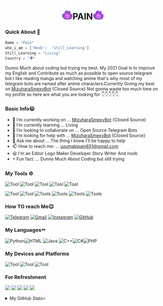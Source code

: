 <h1 align="center"><img src="./resources/extras/geez.gif" width="35px">PAIN<img src="./resources/extras/geez.gif" width="35px"></h1>

### Quick About 🌝
```python
Name = "Pain"
who_i_am = ['Noob':  'Still_Learning']
Still_Learning = "Living"
Country = "🌍"
```
Dunno Much about coding but trying my best.
My 2021 Goal Is to improve my English and Contribute as much as possible to open source telegram bot.I like reading manga and watching anime that's why most of my telegram bots are named after anime characters.Currently Giving my best on [MizuharaSmexyBot](https://github.com/AnuragSharma080) {Closed Source} Not gonna waste too much time on my profile so here are what you are looking for
👇👇👇👇👇

### Basic Info😃

- 🔭 I’m currently working on ... [MizuharaSmexyBot](https://github.com/AnuragSharma080/MizuharaSmexyBot) {Closed Source}
- 🌱 I’m currently learning ... Living
- 👯 I’m looking to collaborate on ... Open Source Telegram Bots
- 🤔 I’m looking for help with ... [MizuharaSmexyBot](https://github.com/AnuragSharma080/MizuharaSmexyBot) {Closed Source}
- 💬 Ask me about ... The thing I know I'll be happy to help
- 📫 How to reach me: ... uzumakipain651@gmail.com
- 😃 I'm an Editor Logo Maker Developer Story Writer And noob
- ⚡ Fun fact: ... Dunno Much About Coding but still trying


### My Tools ⚙️
  
  ![Tool](https://img.shields.io/badge/redis-%23DD0031.svg?&style=for-the-badge&logo=redis&logoColor=white) ![Tool](https://img.shields.io/badge/SQLite-07405E?style=for-the-badge&logo=sqlite&logoColor=white) ![Tool](https://img.shields.io/badge/MongoDB-white?style=for-the-badge&logo=mongodb&logoColor=4EA94B) ![Tool](https://img.shields.io/badge/PostgreSQL-316192?style=for-the-badge&logo=postgresql&logoColor=white) ![Tool](https://img.shields.io/badge/MySQL-00000F?style=for-the-badge&logo=mysql&logoColor=white)
 
 ![Tool](https://img.shields.io/badge/Firefox_Browser-FF7139?style=for-the-badge&logo=Firefox-Browser&logoColor=white) ![Tool](https://img.shields.io/badge/replit-667881?style=for-the-badge&logo=replit&logoColor=white) ![Tools](https://img.shields.io/badge/Digital_Ocean-0080FF?style=for-the-badge&logo=DigitalOcean&logoColor=white) ![Tools](https://img.shields.io/badge/Heroku-430098?style=for-the-badge&logo=heroku&logoColor=white) ![Tools](https://img.shields.io/badge/Amazon_AWS-FF9900?style=for-the-badge&logo=amazonaws&logoColor=white) ![Tools](https://img.shields.io/badge/Git-F05032?style=for-the-badge&logo=git&logoColor=white)

  ### How TO reach Me😌
    
  
  [![Telegram](https://img.shields.io/badge/Telegram-2CA5E0?style=for-the-badge&logo=telegram&logoColor=white)](https://t.me/pain_to_this_world)
  [![Gmail](https://img.shields.io/badge/Gmail-D14836?style=for-the-badge&logo=gmail&logoColor=white)](mailto:uzumakipain651@gmail.com)
  [![Instagram](https://img.shields.io/badge/Instagram-E4405F?style=for-the-badge&logo=instagram&logoColor=white)](https://www.instagram.com/pain_to_this_world_/?hl=en)
  [![GitHub](https://img.shields.io/badge/GitHub-100000?style=for-the-badge&logo=github&logoColor=white)](https://github.com/Pain-Senpai)
 
   
  ### My Languages⚰️
  
  
  
  ![Python](https://img.shields.io/badge/Python-3776AB?style=for-the-badge&logo=python&logoColor=white)![HTML](https://img.shields.io/badge/HTML-239120?style=for-the-badge&logo=html5&logoColor=white) ![Java](https://img.shields.io/badge/Java-ED8B00?style=for-the-badge&logo=java&logoColor=white)  ![C++](https://img.shields.io/badge/C%2B%2B-00599C?style=for-the-badge&logo=c%2B%2B&logoColor=white)![C#](https://img.shields.io/badge/C%23-239120?style=for-the-badge&logo=c-sharp&logoColor=white)![PHP](https://img.shields.io/badge/PHP-777BB4?style=for-the-badge&logo=php&logoColor=white)
 
  ### My Devices and Platforms
   ![Tool](https://img.shields.io/badge/asus-laptop-000000?style=for-the-badge&logo=asus&logoColor=white) ![Tool](https://img.shields.io/badge/PyCharm-000000.svg?&style=for-the-badge&logo=PyCharm&logoColor=white) ![Tool](https://img.shields.io/badge/Android-3DDC84?style=for-the-badge&logo=android&logoColor=white)
  
  ### For Refreshment 
  
  ![](https://img.shields.io/badge/Spotify-1ED760?&style=for-the-badge&logo=spotify&logoColor=white) ![](https://img.shields.io/badge/Amazon%20Prime-00A8E1?style=for-the-badge&logo=netflix&logoColor=white) ![](https://img.shields.io/badge/Netflix-E50914?style=for-the-badge&logo=netflix&logoColor=white) ![](https://img.shields.io/badge/Crunchyroll-F47521?style=for-the-badge&logo=crunchyroll&logoColor=white) ![](https://img.shields.io/badge/YouTube-FF0000?style=for-the-badge&logo=youtube&logoColor=white)
  
  
  <details>
  <summary>My GitHub Stats⭐</summary>
   
  
  <p align='middle'><img src='https://github-readme-stats.vercel.app/api?username=Pain-Senpai&hide_border_show_icons=true&theme=midnight-purple' width='600"'></p>  
  
  <p align='middle'><img src='https://github-readme-stats.vercel.app/api/top-langs/?username=Pain-Senpai&langs_count=8)](https://github.com/Pain-Senpai/github-readme-stats)
  
  <p align='middle'><img src='https://github-readme-stats.vercel.app/api/top-langs/?username=Pain-Senpai&layout=compact&theme=midnight-purple&show_icon=true' width='600"'></p>
    
  
   #### Profile Views 
  <p align='top'><img src='https://profile-counter.glitch.me/{Pain-Senpai}/count.svg'

</details>
